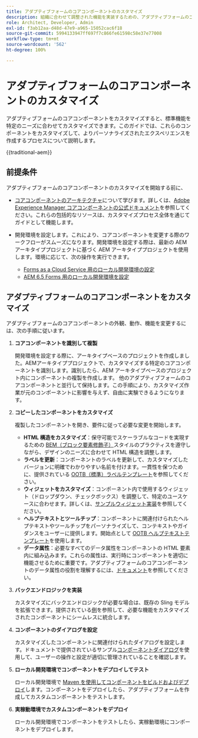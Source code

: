 ```yaml
---
title: アダプティブフォームのコアコンポーネントのカスタマイズ
description: 組織に合わせて調整された機能を実装するための、アダプティブフォームのコアコンポーネントの拡張または作成について説明します。
role: Architect, Developer, Admin
exl-id: f3ab12aa-d48d-47e9-a965-15052cac6f18
source-git-commit: 5994133947ff697f7c866fe61598c58e37e77008
workflow-type: tm+mt
source-wordcount: '562'
ht-degree: 100%

---
```


# アダプティブフォームのコアコンポーネントのカスタマイズ

アダプティブフォームのコアコンポーネントをカスタマイズすると、標準機能を特定のニーズに合わせてカスタマイズできます。このガイドでは、これらのコンポーネントをカスタマイズして、よりパーソナライズされたエクスペリエンスを作成するプロセスについて説明します。

{{traditional-aem}}

## 前提条件

アダプティブフォームのコアコンポーネントのカスタマイズを開始する前に、

* [コアコンポーネントのアーキテクチャ](customizing.md#customizing-the-markup-customizing-the-markup)について学びます。詳しくは、[Adobe Experience Manager コアコンポーネントの公式ドキュメント](customizing.md)を参照してください。これらの包括的なリソースは、カスタマイズプロセス全体を通じてガイドとして機能します。
* 開発環境を設定します。これにより、コアコンポーネントを変更する際のワークフローがスムーズになります。開発環境を設定する際は、最新の AEM アーキタイププロジェクトに基づく AEM アーキタイププロジェクトを使用します。環境に応じて、次の操作を実行できます。

   * [Forms as a Cloud Service 用のローカル開発環境の設定](https://experienceleague.adobe.com/docs/experience-manager-cloud-service/content/forms/setup-configure-migrate/setup-local-development-environment.html?lang=ja)
   * [AEM 6.5 Forms 用のローカル開発環境を設定](https://experienceleague.adobe.com/docs/experience-manager-learn/foundation/development/set-up-a-local-aem-development-environment.html?lang=ja)

## アダプティブフォームのコアコンポーネントをカスタマイズ

アダプティブフォームのコアコンポーネントの外観、動作、機能を変更するには、次の手順に従います。

1. **コアコンポーネントを識別して複製**

   開発環境を設定する際に、アーキタイプベースのプロジェクトを作成しました。AEMアーキタイププロジェクトで、カスタマイズする特定のコアコンポーネントを識別します。識別したら、AEM アーキタイプベースのプロジェクト内にコンポーネントの複製を作成します。 他のアダプティブフォームのコアコンポーネントと並行して保持します。この手順により、カスタマイズ作業が元のコンポーネントに影響を与えず、自由に実験できるようになります。

1. **コピーしたコンポーネントをカスタマイズ**

   複製したコンポーネントを開き、要件に従って必要な変更を開始します。

   * **HTML 構造をカスタマイズ**：保守可能でスケーラブルなコードを実現するための [BEM（ブロック要素修飾子）](https://github.com/adobe/aem-core-wcm-components/wiki/css-coding-conventions)スタイルのプラクティスを遵守しながら、デザインのニーズに合わせて HTML 構造を調整します。
   * **ラベルを更新**：コンポーネントのラベルを更新して、カスタマイズしたバージョンに明確でわかりやすい名前を付けます。一貫性を保つために、提供されている [OOTB（標準）ラベルテンプレート](https://github.com/adobe/aem-core-forms-components/blob/master/ui.af.apps/src/main/content/jcr_root/apps/core/fd/components/af-commons/v1/fieldTemplates/label.html)を参照してください。
   * **ウィジェットをカスタマイズ**：コンポーネント内で使用するウィジェット（ドロップダウン、チェックボックス）を調整して、特定のユースケースに合わせます。詳しくは、[サンプルウィジェット実装](https://github.com/adobe/aem-core-forms-components/blob/master/ui.af.apps/src/main/content/jcr_root/apps/core/fd/components/form/textinput/v1/textinput/textinput.html)を参照してください。
   * **ヘルプテキストとツールチップ**：コンポーネントに関連付けられたヘルプテキストやツールチップをパーソナライズして、コンテキストやガイダンスをユーザーに提供します。開始点として [OOTB ヘルプテキストテンプレート](https://github.com/adobe/aem-core-forms-components/blob/master/ui.af.apps/src/main/content/jcr_root/apps/core/fd/components/af-commons/v1/fieldTemplates/questionMark.html)を使用します。
   * **データ属性**：必要なすべてのデータ属性をコンポーネントの HTML 要素内に組み込みます。これらの属性は、実行時にコンポーネントを適切に機能させるために重要です。アダプティブフォームのコアコンポーネントのデータ属性の役割を理解するには、[ドキュメント](https://github.com/adobe/aem-core-forms-components/tree/master/ui.af.apps/src/main/content/jcr_root/apps/core/fd/components/form/textinput/v1/textinput)を参照してください。

1. **バックエンドロジックを実装**

   カスタマイズにバックエンドロジックが必要な場合は、既存の Sling モデルを拡張できます。提供されている[例](https://github.com/adobe/aem-core-forms-components/blob/master/bundles/af-core/src/main/java/com/adobe/cq/forms/core/components/internal/models/v1/form/TextInputImpl.java)を参照して、必要な機能をカスタマイズされたコンポーネントにシームレスに統合します。

1. **コンポーネントのダイアログを設定**

   カスタマイズしたコンポーネントに関連付けられたダイアログを設定します。ドキュメントで提供されているサンプル[コンポーネントダイアログ](https://github.com/adobe/aem-core-forms-components/blob/master/ui.af.apps/src/main/content/jcr_root/apps/core/fd/components/form/textinput/v1/textinput/_cq_dialog/.content.xml)を使用して、ユーザーの操作と設定が適切に管理されていることを確認します。

1. **ローカル開発環境でコンポーネントをデプロイしてテスト**

   ローカル開発環境で [Maven を使用してコンポーネントをビルドおよびデプロイ](https://experienceleague.adobe.com/docs/experience-manager-core-components/using/developing/archetype/using.html?lang=ja#building-and-installing)します。コンポーネントをデプロイしたら、アダプティブフォームを作成してカスタムコンポーネントをテストします。

1. **実稼動環境でカスタムコンポーネントをデプロイ**

   ローカル開発環境でコンポーネントをテストしたら、実稼動環境にコンポーネントをデプロイします。
